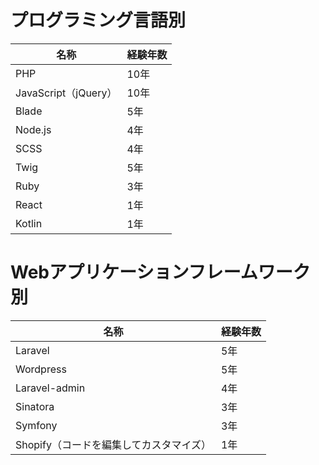 # プログラミング言語別
| 名称 | 経験年数 |
| --- | --- |
| PHP | 10年 |
| JavaScript（jQuery） | 10年 |
| Blade | 5年 |
| Node.js | 4年 |
| SCSS | 4年 |
| Twig | 5年 |
| Ruby | 3年 |
| React | 1年 |
| Kotlin | 1年 |

# Webアプリケーションフレームワーク別
| 名称 | 経験年数 |
| --- | --- |
| Laravel | 5年 |
| Wordpress | 5年 |
| Laravel-admin | 4年 |
| Sinatora | 3年 |
| Symfony | 3年 |
| Shopify（コードを編集してカスタマイズ） | 1年 |

